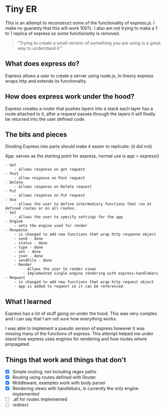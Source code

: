 # Tiny ER

This is an attempt to reconstruct some of the functionality of express.js. I make no guaranty that this will work 100%. I also am not trying to make a 1 to 1 replica of express so some functionality is removed.

> "Trying to create a small version of something you are using is a great way to understand it."

## What does express do?

Express allows a user to create a server using node.js, In theory express wraps http and extends its functionality.

## How does express work under the hood?

Express creates a router that pushes layers into a stack each layer has a route attached to it, after a request passes through the layers it will finally be returned into the user defined code.

## The bits and pieces

Dividing Express into parts should make it easier to replicate: (it did not)

App: serves as the starting point for express, normal use is app = express()
  
    - Get
        - allows response on get request
    - Post
        - allow response on Post request
    - Delete
        - allows response on Delete request
    - Put
        - allows response on Put request
    - Use 
        - allows the user to define intermediary functions that run at defined routes or on all routes.
    - Set 
        - allows the user to specify settings for the app
    - Engine
        - sets the engine used for render
    - Response
        - is changed to add new functions that wrap http response object
        - send - done
        - status - done
        - type - done
        - set - done
        - json - done
        - sendFile - done
        - Render
            - Allows the user to render views
            - Implemented single engine rendering with express-handlebars
    - Request
        - is changed to add new functions that wrap http request object
        - app is added to request so it can be referenced.
 

## What I learned

Express has a lot of stuff going on under the hood. This was very complex and I can say that I am not sure how everything works.

I was able to implement a pseudo version of express however it was missing many of the functions of express. This attempt helped me under stand how express uses engines for rendering and how routes where propagated. 

## Things that work and things that don't

- [x] Simple routing, not including regex paths
- [x] Routing using routes defined with Router
- [x] Middleware, examples work with body parser
- [x] Rendering views with handlebars, is currently the only engine implemented
- [ ] .all for routes implemented
- [ ] redirect